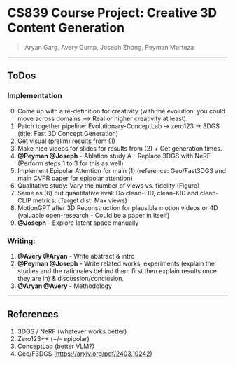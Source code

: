 # CS839 Course Project: Creative 3D Content Generation 

> Aryan Garg, Avery Gump, Joseph Zhong, Peyman Morteza

--- 

## ToDos

### Implementation

0. Come up with a re-definition for creativity (with the evolution: you could move across domains --> Real or higher creativity at least). 
1. Patch together pipeline: Evolutionary-ConceptLab -> zero123 -> 3DGS  (title: Fast 3D Concept Generation)
2. Get visual (prelim) results from (1)
3. Make nice videos for slides for results from (2) + Get generation times.
4. **@Peyman @Joseph** - Ablation study A - Replace 3DGS with NeRF (Perform steps 1 to 3 for this as well)
5. Implement Epipolar Attention for main (1) (reference: Geo/Fast3DGS and main CVPR paper for epipolar attention)
6. Qualitative study: Vary the number of views vs. fidelity (Figure)
7. Same as (6) but quantitative eval: Do clean-FID, clean-KID and clean-CLIP metrics. (Target dist: Max views)
8. MotionGPT after 3D Reconstruction for plausible motion videos or 4D (valuable open-research - Could be a paper in itself)
9. **@Joseph** - Explore latent space manually

### Writing: 

1. **@Avery @Aryan** - Write abstract & intro
2. **@Peyman @Joseph** - Write related works, experiments (explain the studies and the rationales behind them first then explain results once they are in) & discussion/conclusion. 
3. **@Aryan @Avery** - Methodology

---

## References

1. 3DGS / NeRF (whatever works better)
2. Zero123++ (+/- epipolar)
3. ConceptLab (better VLM?)
4. Geo/F3DGS (https://arxiv.org/pdf/2403.10242)
